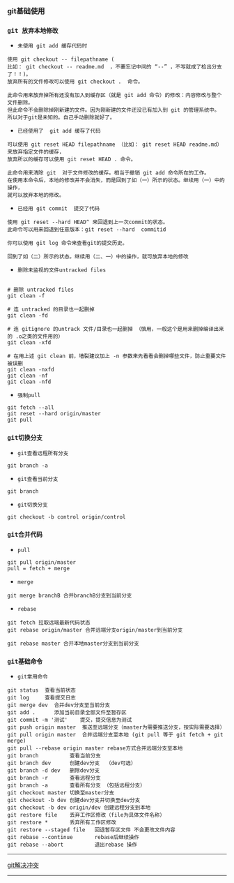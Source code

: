 ### git基础使用

### `git 放弃本地修改`
- `未使用 git add 缓存代码时`
```
使用 git checkout -- filepathname (
比如： git checkout -- readme.md  ，不要忘记中间的 “--” ，不写就成了检出分支了！！)。
放弃所有的文件修改可以使用 git checkout .  命令。

此命令用来放弃掉所有还没有加入到缓存区（就是 git add 命令）的修改：内容修改与整个文件删除。
但此命令不会删除掉刚新建的文件。因为刚新建的文件还没已有加入到 git 的管理系统中。
所以对于git是未知的。自己手动删除就好了。
```

- `已经使用了  git add 缓存了代码`
```
可以使用 git reset HEAD filepathname （比如： git reset HEAD readme.md）来放弃指定文件的缓存，
放弃所以的缓存可以使用 git reset HEAD . 命令。

此命令用来清除 git  对于文件修改的缓存。相当于撤销 git add 命令所在的工作。
在使用本命令后，本地的修改并不会消失，而是回到了如（一）所示的状态。继续用（一）中的操作，
就可以放弃本地的修改。
```

- `已经用 git commit  提交了代码`
```
使用 git reset --hard HEAD^ 来回退到上一次commit的状态。
此命令可以用来回退到任意版本：git reset --hard  commitid 

你可以使用 git log 命令来查看git的提交历史。

回到了如（二）所示的状态。继续用（二、一）中的操作，就可放弃本地的修改
```

- `删除未监视的文件untracked files`
```

# 删除 untracked files
git clean -f
 
# 连 untracked 的目录也一起删掉
git clean -fd
 
# 连 gitignore 的untrack 文件/目录也一起删掉 （慎用，一般这个是用来删掉编译出来的 .o之类的文件用的）
git clean -xfd
 
# 在用上述 git clean 前，墙裂建议加上 -n 参数来先看看会删掉哪些文件，防止重要文件被误删
git clean -nxfd
git clean -nf
git clean -nfd
```

- `强制pull`
```
git fetch --all  
git reset --hard origin/master
git pull
```

### `git切换分支`

- `git查看远程所有分支`
```
git branch -a
```

- `git查看当前分支`
```
git branch
```

- `git切换分支`
```
git checkout -b control origin/control
```

### `git合并代码`
- `pull`
```
git pull origin/master
pull = fetch + merge
```

- `merge`
```
git merge branchB 合并branchB分支到当前分支
```

- `rebase`
```
git fetch 拉取远端最新代码状态
git rebase origin/master 合并远端分支origin/master到当前分支

git rebase master 合并本地master分支到当前分支
```

### `git基础命令`
- `git常用命令`
```
git status  查看当前状态
git log     查看提交日志
git merge dev  合并dev分支至当前分支
git add .      添加当前目录全部文件至暂存区
git commit -m '测试'    提交，提交信息为测试
git push origin master  推送至远端分支（master为需要推送分支，按实际需要选择）
git pull origin master  合并远端分支至本地 (git pull 等于 git fetch + git merge)
git pull --rebase origin master rebase方式合并远端分支至本地
git branch          查看当前分支
git branch dev      创建dev分支  （dev可选）
git branch -d dev   删除dev分支
git branch -r       查看远程分支
git branch -a       查看所有分支 （包括远程分支）
git checkout master 切换至master分支
git checkout -b dev 创建dev分支并切换至dev分支
git checkout -b dev origin/dev 创建远程分支到本地
git restore file    丢弃工作区修改（file为具体文件名称）
git restore *       丢弃所有工作区修改
git restore --staged file   回退暂存区文件 不会更改文件内容
git rebase --continue       rebase后继续操作
git rebase --abort          退出rebase 操作
```

***
[git解决冲突](https://blog.csdn.net/qq_44536533/article/details/123412327)

***